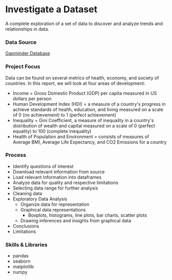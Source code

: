 # Investigate a Dataset
A complete exploration of a set of data to discover and analyze trends and relationships in data.

### Data Source
[Gapminder Database](https://www.gapminder.org/data/)

### Project Focus
Data can be found on several metrics of health, economy, and society of countries. In this report, we will look at four areas of development:
* Income = Gross Domestic Product (GDP) per capita measured in US dollars per person
* Human Development Index (HDI) = a measure of a country's progress in achieve standards of health, education, and living measured on a scale of 0 (no achievement) to 1 (perfect achievement)
* Inequality = Gini Coefficient, a measure of inequality in a country's distribution of wealth and capital measured on a scale of 0 (perfect equality) to 100 (complete inequality)
* Health of Population and Environment = consists of measures of Average BMI, Average Life Expectancy, and CO2 Emissions for a country

### Process
- Identify questions of interest
- Download relevant information from source
- Load relevant information into dataframes
- Analyze data for quality and respective limitations
- Selecting data range for further analysis
- Cleaning data
- Exploratory Data Analysis
  - Organize data for representation
  - Graphical data representations
    - Boxplots, histograms, line plots, bar charts, scatter plots
  - Drawing inferences and insights from graphical data
- Conclusions
- Limitations

### Skills & Libraries
- pandas
- seaborn
- matplotlib
- numpy
